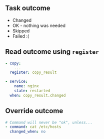 ## Task outcome

* Changed
* OK - nothing was needed
* Skipped
* Failed :(


## Read outcome using `register`

```yaml
- copy:
    ...
  register: copy_result

- service:
    name: nginx
    state: restarted
  when: copy_result.changed
```


## Override outcome

```yaml
# Command will never be "ok", unless...
- command: cat /etc/hosts
  changed_when: no
```
